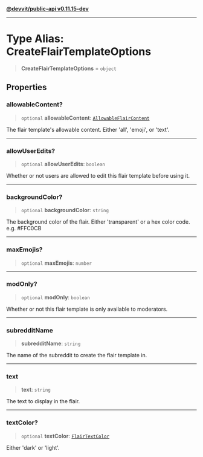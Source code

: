 [**@devvit/public-api v0.11.15-dev**](../../README.md)

---

# Type Alias: CreateFlairTemplateOptions

> **CreateFlairTemplateOptions** = `object`

## Properties

<a id="allowablecontent"></a>

### allowableContent?

> `optional` **allowableContent**: [`AllowableFlairContent`](AllowableFlairContent.md)

The flair template's allowable content. Either 'all', 'emoji', or 'text'.

---

<a id="allowuseredits"></a>

### allowUserEdits?

> `optional` **allowUserEdits**: `boolean`

Whether or not users are allowed to edit this flair template before using it.

---

<a id="backgroundcolor"></a>

### backgroundColor?

> `optional` **backgroundColor**: `string`

The background color of the flair. Either 'transparent' or a hex color code. e.g. #FFC0CB

---

<a id="maxemojis"></a>

### maxEmojis?

> `optional` **maxEmojis**: `number`

---

<a id="modonly"></a>

### modOnly?

> `optional` **modOnly**: `boolean`

Whether or not this flair template is only available to moderators.

---

<a id="subredditname"></a>

### subredditName

> **subredditName**: `string`

The name of the subreddit to create the flair template in.

---

<a id="text"></a>

### text

> **text**: `string`

The text to display in the flair.

---

<a id="textcolor"></a>

### textColor?

> `optional` **textColor**: [`FlairTextColor`](FlairTextColor.md)

Either 'dark' or 'light'.
